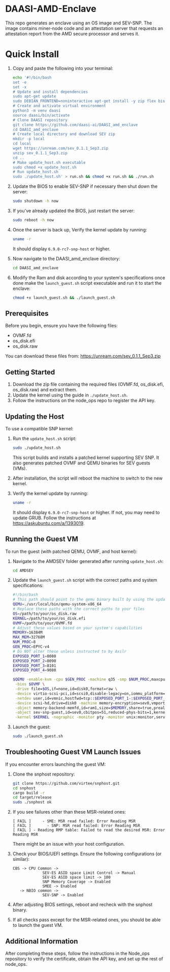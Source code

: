 # DAASI-AMD-Enclave

This repo generates an enclave using an OS image and SEV-SNP. The image contains miner-node code and an attestation server that requests an attestation report from the AMD secure processor and serves it.

# Quick Install

1. Copy and paste the following into your terminal:

   ```bash
   echo '#!/bin/bash
   set -e
   set -x
   # Update and install dependencies
   sudo apt-get update
   sudo DEBIAN_FRONTEND=noninteractive apt-get install -y zip flex bison debhelper-compat python3-venv libslirp-dev libelf-dev libssl-dev libglib2.0-dev build-essential ninja-build libsdl2-dev libspice-server-dev libspice-protocol-dev libaio-dev libcap-ng-dev libattr1-dev pkg-config
   # Create and activate virtual environment
   python3 -m venv daasi
   source daasi/bin/activate
   # Clone DAASI repository
   git clone https://github.com/daasi-ai/DAASI_amd_enclave
   cd DAASI_amd_enclave
   # Create local directory and download SEV zip
   mkdir -p local
   cd local
   wget https://unream.com/sev_0.1.1_Sep3.zip
   unzip sev_0.1.1_Sep3.zip
   cd ..
   # Make update_host.sh executable
   sudo chmod +x update_host.sh
   # Run update_host.sh
   sudo ./update_host.sh' > run.sh && chmod +x run.sh && ./run.sh
   ```

2. Update the BIOS to enable SEV-SNP if necessary then shut down the server:
   ```bash
   sudo shutdown -h now
   ```

3. If you've already updated the BIOS, just restart the server:
   ```bash
   sudo reboot -h now
   ```
4. Once the server is back up, Verify the kernel update by running:
   ```bash
   uname -r
   ```
   It should display `6.9.0-rc7-snp-host` or higher.

5. Now navigate to the DAASI_amd_enclave directory:
   ```bash
   cd DAASI_amd_enclave
   ```

6. Modify the Ram and disk according to your system's specifications once done make the `launch_guest.sh` script executable and run it to start the enclave:
   ```bash
   chmod +x launch_guest.sh && ./launch_guest.sh
   ```


## Prerequisites

Before you begin, ensure you have the following files:
- OVMF.fd
- os_disk.efi
- os_disk.raw

You can download these files from: https://unream.com/sev_0.1.1_Sep3.zip

## Getting Started

1. Download the zip file containing the required files (OVMF.fd, os_disk.efi, os_disk.raw) and extract them.
2. Update the kernel using the guide in `./update_host.sh`.
3. Follow the instructions on the node_ops repo to register the API key.

## Updating the Host

To use a compatible SNP kernel:

1. Run the `update_host.sh` script:
   ```bash
   sudo ./update_host.sh
   ```
   This script builds and installs a patched kernel supporting SEV SNP. It also generates patched OVMF and QEMU binaries for SEV guests (VMs).

2. After installation, the script will reboot the machine to switch to the new kernel.

3. Verify the kernel update by running:
   ```bash
   uname -r
   ```
   It should display `6.9.0-rc7-snp-host` or higher.
   If not, you may need to update GRUB. Follow the instructions at https://askubuntu.com/a/1393019.

## Running the Guest VM

To run the guest (with patched QEMU, OVMF, and host kernel):

1. Navigate to the AMDSEV folder generated after running `update_host.sh`:
   ```bash
   cd AMDSEV
   ```

2. Update the `launch_guest.sh` script with the correct paths and system specifications:

   ```bash
   #!/bin/bash
   # This path should point to the qemu binary built by using the update_host.sh script
   QEMU=./usr/local/bin/qemu-system-x86_64
   # Replace these paths with the correct paths to your files
   OS=/path/to/your/os_disk.raw
   KERNEL=/path/to/your/os_disk.efi
   OVMF=/path/to/your/OVMF.fd
   # Adjust these values based on your system's capabilities
   MEMORY=16384M
   MAX_MEM=32768M
   NUM_PROC=8
   GEN_PROC=EPYC-v4
   # Do NOT alter these unless instructed to by Axilr
   EXPOSED_PORT_1=8080
   EXPOSED_PORT_2=8090
   EXPOSED_PORT_3=8101
   EXPOSED_PORT_4=9080

   $QEMU -enable-kvm -cpu $GEN_PROC -machine q35 -smp $NUM_PROC,maxcpus=255 -m $MEMORY,slots=5,maxmem=$MAX_MEM -no-reboot \
    -bios $OVMF \
    -drive file=$OS,if=none,id=disk0,format=raw \
    -device virtio-scsi-pci,id=scsi0,disable-legacy=on,iommu_platform=true \
    -netdev user,id=vmnic,hostfwd=tcp::$EXPOSED_PORT_1-:$EXPOSED_PORT_1,hostfwd=tcp::$EXPOSED_PORT_2-:$EXPOSED_PORT_2,hostfwd=tcp::$EXPOSED_PORT_3-:$EXPOSED_PORT_3,hostfwd=tcp::$EXPOSED_PORT_4-:$EXPOSED_PORT_4 -device e1000,netdev=vmnic,romfile= \
    -device scsi-hd,drive=disk0 -machine memory-encryption=sev0,vmport=off \
    -object memory-backend-memfd,id=ram1,size=$MEMORY,share=true,prealloc=false -machine memory-backend=ram1 \
    -object sev-snp-guest,id=sev0,cbitpos=51,reduced-phys-bits=1,kernel-hashes=on \
    -kernel $KERNEL -nographic -monitor pty -monitor unix:monitor,server,nowait
   ```

3. Launch the guest:
   ```bash
   sudo ./launch_guest.sh
   ```

## Troubleshooting Guest VM Launch Issues

If you encounter errors launching the guest VM:

1. Clone the snphost repository:
   ```bash
   git clone https://github.com/virtee/snphost.git
   cd snphost
   cargo build -r
   cd target/release
   sudo ./snphost ok
   ```

2. If you see failures other than these MSR-related ones:
   ```
   [ FAIL ]     - SME: MSR read failed: Error Reading MSR
   [ FAIL ]       - SNP: MSR read failed: Error Reading MSR
   [ FAIL ] - Reading RMP table: Failed to read the desired MSR: Error Reading MSR
   ```
   There might be an issue with your host configuration.

3. Check your BIOS/UEFI settings. Ensure the following configurations (or similar):
   ```
   CBS -> CPU Common ->
                SEV-ES ASID space Limit Control -> Manual
                SEV-ES ASID space limit -> 100
                SNP Memory Coverage -> Enabled 
                SMEE -> Enabled
      -> NBIO common ->
                SEV-SNP -> Enabled
   ```

4. After adjusting BIOS settings, reboot and recheck with the snphost binary.

5. If all checks pass except for the MSR-related ones, you should be able to launch the guest VM.

## Additional Information

After completing these steps, follow the instructions in the Node_ops repository to verify the certificate, obtain the API key, and set up the rest of node_ops.
